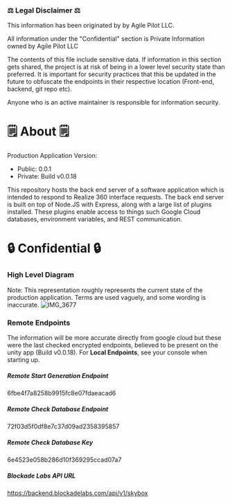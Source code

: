 ### ⚖️ Legal Disclaimer ⚖️
This information has been originated by by Agile Pilot LLC.

All information under the "Confidential" section is Private Information owned by Agile Pilot LLC

The contents of this file include sensitive data. If information in this section gets shared, the project is at risk of being in a lower level security state than preferred.
It is important for security practices that this be updated in the future to obfuscate the endpoints in their respective location (Front-end, backend, git repo etc).

Anyone who is an active maintainer is responsible for information security.
# 🗒️ About 🗒️
Production Application Version: 
- Public: 0.0.1
- Private: Build v0.0.18

This repository hosts the back end server of a software application which is intended to respond to Realize 360 interface requests. 
The back end server is built on top of Node.JS with Express, along with a large list of plugins installed. These plugins enable access to things such Google Cloud databases, environment variables, and REST communication.

# 🔒 Confidential 🔒
### High Level Diagram
Note: This representation roughly represents the current state of the production application. Terms are used vaguely, and some wording is inaccurate.
![IMG_3677](https://github.com/nicholasamato/realizeapi/assets/70933144/dbfbd1e3-1004-47fd-a83c-ddc4e337a6eb)

### Remote Endpoints
The information will be more accurate directly from google cloud but these were the last checked encrypted endpoints, believed to be present on the unity app (Build v0.0.18). For **Local Endpoints**, see your console when starting up.

##### Remote Start Generation Endpoint
6fbe4f7a8258b9915fc8e07fdaeacad6

##### Remote Check Database Endpoint
72f03d5f0df8e7c37d09ad2358395857

##### Remote Check Database Key
6e4523e058b286d10f369295ccad07a7

##### Blockade Labs API URL
https://backend.blockadelabs.com/api/v1/skybox
